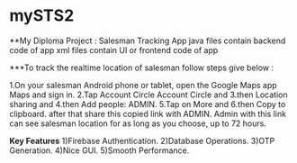# mySTS2
**My Diploma Project : Salesman Tracking App
java files contain backend code of app
xml files contain UI or frontend code of app 


***To track the realtime location of salesman follow steps give below :

1.On your salesman Android phone or tablet, open the Google Maps app Maps and sign in.
2.Tap Account Circle Account Circle and 
3.then  Location sharing and 
4.then Add people: ADMIN.
5.Tap on More  and 
6.then Copy to clipboard. after that share this copied link with ADMIN.
Admin with this link can see salesman location for as long as you choose, up to 72 hours.


****Key Features****
1)Firebase Authentication.
2)Database Operations.
3)OTP Generation.
4)Nice GUI.
5)Smooth Performance.



